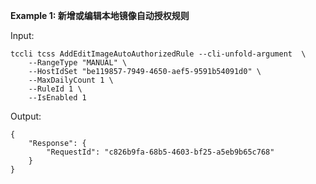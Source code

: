 **Example 1: 新增或编辑本地镜像自动授权规则**



Input: 

```
tccli tcss AddEditImageAutoAuthorizedRule --cli-unfold-argument  \
    --RangeType "MANUAL" \
    --HostIdSet "be119857-7949-4650-aef5-9591b54091d0" \
    --MaxDailyCount 1 \
    --RuleId 1 \
    --IsEnabled 1
```

Output: 
```
{
    "Response": {
        "RequestId": "c826b9fa-68b5-4603-bf25-a5eb9b65c768"
    }
}
```

